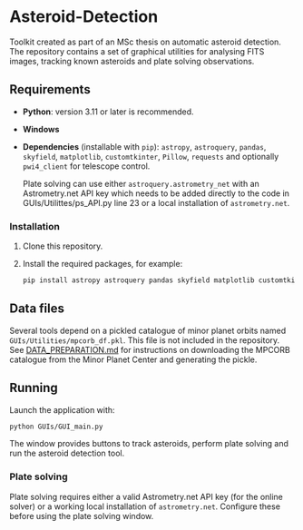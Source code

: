 # Asteroid-Detection

Toolkit created as part of an MSc thesis on automatic asteroid detection.
The repository contains a set of graphical utilities for analysing FITS
images, tracking known asteroids and plate solving observations.

## Requirements

- **Python**: version 3.11 or later is recommended.
- **Windows**
- **Dependencies** (installable with `pip`):
  `astropy`, `astroquery`, `pandas`, `skyfield`, `matplotlib`, `customtkinter`,
  `Pillow`, `requests` and optionally `pwi4_client` for telescope control.


  Plate solving can use either `astroquery.astrometry_net` with an Astrometry.net
  API key which needs to be added directly to the code in GUIs/Utilittes/ps_API.py line 23 or a local installation of `astrometry.net`.

### Installation

1. Clone this repository.
2. Install the required packages, for example:

   ```bash
   pip install astropy astroquery pandas skyfield matplotlib customtkinter Pillow requests
   ```

## Data files

Several tools depend on a pickled catalogue of minor planet orbits named
`GUIs/Utilities/mpcorb_df.pkl`.  This file is not included in the repository.
See [DATA_PREPARATION.md](DATA_PREPARATION.md) for instructions on downloading
the MPCORB catalogue from the Minor Planet Center and generating the pickle.

## Running

Launch the application with:

```bash
python GUIs/GUI_main.py
```

The window provides buttons to track asteroids, perform plate solving and run
the asteroid detection tool.

### Plate solving

Plate solving requires either a valid Astrometry.net API key (for the online
solver) or a working local installation of `astrometry.net`.  Configure these
before using the plate solving window.


